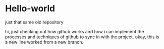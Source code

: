 # Hello-world
just that same old repository

hi, just checking out how github works and how i can implement the processes and techniques of github to sync in with the project.
okay, this is a new line worked from a new branch.
